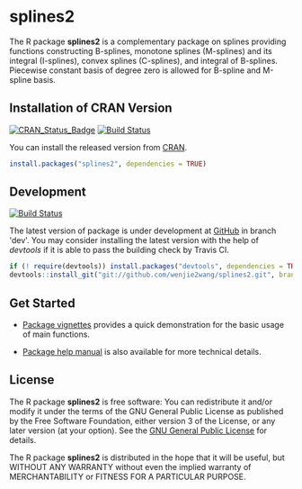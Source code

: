 # splines2

The R package **splines2** is a complementary package on splines providing
functions constructing B-splines, monotone splines (M-splines) and its integral
(I-splines), convex splines (C-splines), and integral of B-splines. Piecewise
constant basis of degree zero is allowed for B-spline and M-spline basis.


## Installation of CRAN Version

[![CRAN_Status_Badge](http://www.r-pkg.org/badges/version/splines2)](http://cran.r-project.org/package=splines2)
[![Build Status](https://travis-ci.org/wenjie2wang/splines2.svg?branch=master)](https://travis-ci.org/wenjie2wang/splines2)

You can install the released version from [CRAN](https://CRAN.R-project.org/package=splines2).

```R
install.packages("splines2", dependencies = TRUE)
```


## Development

[![Build Status](https://travis-ci.org/wenjie2wang/splines2.svg?branch=dev)](https://travis-ci.org/wenjie2wang/splines2)

The latest version of package is under development
at [GitHub](https://github.com/wenjie2wang/splines2) in branch 'dev'.  You may
consider installing the latest version with the help of *devtools* if it is able
to pass the building check by Travis CI.

```R
if (! require(devtools)) install.packages("devtools", dependencies = TRUE)
devtools::install_git("git://github.com/wenjie2wang/splines2.git", branch = "dev")
```


## Get Started

- [Package vignettes](http://wenjie-stat.me/splines2/)
  provides a quick demonstration for the basic usage of main functions.

- [Package help manual](https://CRAN.R-project.org/web/packages/splines2/splines2.pdf)
  is also available for more technical details.


## License

The R package **splines2** is free software: You can redistribute it and/or
modify it under the terms of the GNU General Public License as published by the
Free Software Foundation, either version 3 of the License, or any later version
(at your option).  See
the [GNU General Public License](http://www.gnu.org/licenses/) for details.

The R package **splines2** is distributed in the hope that it will be useful,
but WITHOUT ANY WARRANTY without even the implied warranty of MERCHANTABILITY or
FITNESS FOR A PARTICULAR PURPOSE.

